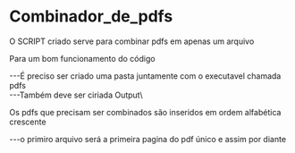 # Combinador_de_pdfs
O SCRIPT criado serve para combinar pdfs em apenas um arquivo

Para um bom funcionamento do código

  ---É preciso ser criado uma pasta juntamente com o executavel chamada pdfs\
  ---Também deve ser ciriada Output\
 
Os pdfs que precisam ser combinados são inseridos em ordem alfabética crescente

  ---o primiro arquivo será a primeira pagina do pdf único e assim por diante
